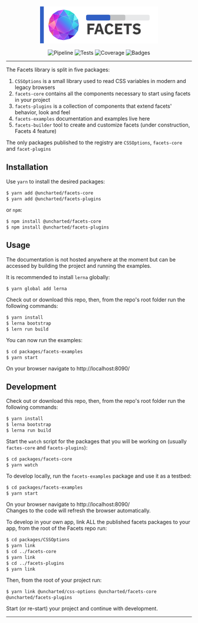 <div align="center">

![Uncharted Facets](assets/logo_320.png)  
  
![Pipeline](https://gitlab.uncharted.software/Widgets/Facets/badges/master/pipeline.svg?style=flat-square)
![Tests](https://img.shields.io/badge/tests-0-critical.svg?style=flat-square)
![Coverage](https://img.shields.io/badge/coverage_is-useless-informational.svg?style=flat-square)
![Badges](https://img.shields.io/badge/badges-%F0%9F%92%AF-e0e0e0?style=flat-square)

</div>

---  
The Facets library is split in five packages:
1. `CSSOptions` is a small library used to read CSS variables in modern and legacy browsers
2. `facets-core` contains all the components necessary to start using facets in your project
3. `facets-plugins` is a collection of components that extend facets' behavior, look and feel
4. `facets-examples` documentation and examples live here
5. `facets-builder` tool to create and customize facets (under construction, Facets 4 feature)

The only packages published to the registry are `CSSOptions`, `facets-core` and `facet-plugins` 


## Installation

Use `yarn` to install the desired packages:
```shell script
$ yarn add @uncharted/facets-core
$ yarn add @uncharted/facets-plugins
```
or `npm`:
```shell script
$ npm install @uncharted/facets-core
$ npm install @uncharted/facets-plugins
```


## Usage

The documentation is not hosted anywhere at the moment but can be accessed by building the project and running the
examples.

It is recommended to install `lerna` globally:
```shell script
$ yarn global add lerna
```

Check out or download this repo, then, from the repo's root folder run the following commands:
```shell script
$ yarn install
$ lerna bootstrap
$ lern run build
```

You can now run the examples:
```shell script
$ cd packages/facets-examples
$ yarn start
```

On your browser navigate to http://localhost:8090/


## Development

Check out or download this repo, then, from the repo's root folder run the following commands:
```shell script
$ yarn install
$ lerna bootstrap
$ lerna run build
```

Start the `watch` script for the packages that you will be working on (usually `factes-core` and `facets-plugins`):
```shell script
$ cd packages/facets-core
$ yarn watch
```

To develop locally, run the `facets-examples` package and use it as a testbed:
```shell script
$ cd packages/facets-examples
$ yarn start
```
On your browser navigate to http://localhost:8090/  
Changes to the code will refresh the browser automatically.
  
To develop in your own app, link ALL the published facets packages to your app, from the root of the Facets repo run: 
```shell script
$ cd packages/CSSOptions
$ yarn link
$ cd ../facets-core
$ yarn link
$ cd ../facets-plugins
$ yarn link
```

Then, from the root of your project run:
```shell script
$ yarn link @uncharted/css-options @uncharted/facets-core @uncharted/facets-plugins
```

Start (or re-start) your project and continue with development.


---
